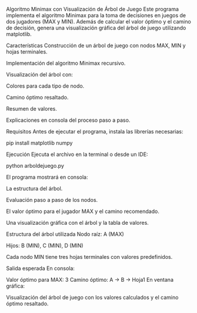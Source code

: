 Algoritmo Minimax con Visualización de Árbol de Juego
Este programa implementa el algoritmo Minimax para la toma de decisiones en juegos de dos jugadores (MAX y MIN). Además de calcular el valor óptimo y el camino de decisión, genera una visualización gráfica del árbol de juego utilizando matplotlib.

Características
Construcción de un árbol de juego con nodos MAX, MIN y hojas terminales.

Implementación del algoritmo Minimax recursivo.

Visualización del árbol con:

Colores para cada tipo de nodo.

Camino óptimo resaltado.

Resumen de valores.

Explicaciones en consola del proceso paso a paso.

Requisitos
Antes de ejecutar el programa, instala las librerías necesarias:

pip install matplotlib numpy

Ejecución
Ejecuta el archivo en la terminal o desde un IDE:

python arboldejuego.py

El programa mostrará en consola:

La estructura del árbol.

Evaluación paso a paso de los nodos.

El valor óptimo para el jugador MAX y el camino recomendado.

Una visualización gráfica con el árbol y la tabla de valores.

Estructura del árbol utilizada
Nodo raíz: A (MAX)

Hijos: B (MIN), C (MIN), D (MIN)

Cada nodo MIN tiene tres hojas terminales con valores predefinidos.

Salida esperada
En consola:

Valor óptimo para MAX: 3
Camino óptimo: A → B → Hoja1
En ventana gráfica:

Visualización del árbol de juego con los valores calculados y el camino óptimo resaltado.
